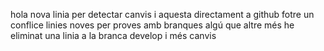 hola
nova linia per detectar canvis
i aquesta directament a github
fotre un conflice
linies noves per proves amb branques
algú que altre més
he eliminat una linia a la branca develop
i més canvis
